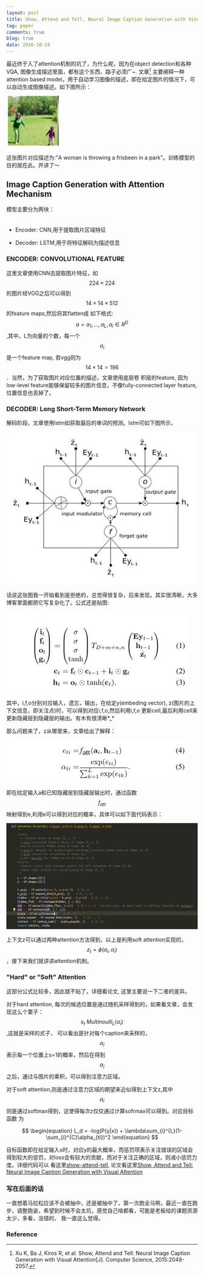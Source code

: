 ```yaml
---
layout: post
title: Show, Attend and Tell, Neural Image Caption Generation with Visual Attention
tag: paper
comments: true
blog: true
data: 2016-10-19
---  
```


最近终于入了attention机制的坑了，为什么呢，因为在object detection和各种VQA, 图像生成描述里面，都有这个东西，路子必须广~. 文章[^1]
主要阐释一种attention based model，用于自动学习图像的描述，即在给定图片的情况下，可以自动生成图像描述。如下图所示：  

![1](../downloads/caption/1.jpg)  

这张图片对应描述为:"A woman is throwing a frisbeen in a park"。训练模型的目的就在此。开讲了～　　

## Image Caption Generation with Attention Mechanism  

模型主要分为两块：  
　　
* Encoder: CNN,用于提取图片区域特征   

* Decoder: LSTM,用于将特征解码为描述信息  


### ENCODER: CONVOLUTIONAL FEATURE  

这里文章使用CNN去提取图片特征，如$$224\times224$$的图片经VGG之后可以得到$$14\times14\times512$$的feature maps,然后将其flatten成
如下格式:$$a = {a_1, ..., a_L}, a_i \in R^D$$,其中，L为向量的个数，每一个$$a_i$$是一个feature map, 若vgg则为$$14\times14=196$$．当然，为了获取图片对应位置的描述，文章使用底层卷
积层的feature, 因为low-level feature能够保留较多的图片信息，不像fully-connected layer feature,位置信息也丢掉了。　　

### DECODER: Long Short-Term Memory Network  

解码阶段，文章使用lstm如获取最后的单词的预测。lstm可如下图所示，　　

![1](../downloads/caption/2.jpg)  

话说这张图我一开始看到是拒绝的，总觉得很复杂，后来发现，其实很清晰，大多博客里面都把它写复杂化了。公式还是贴图:  

![1](../downloads/caption/3.jpg)    

其中，i,f,o分别对应输入，遗忘，输出，在给定y(embeding vector), z(图片的上下文信息，即关注点)时，可以得到对应i,f,o,然后利用i,f,o
更新cell,最后利用cell来更新隐藏层到隐藏层的输出。有木有很清晰*_*    

那么问题来了，z从哪里来，文章给出了解释：　　

![1](../downloads/caption/4.jpg)   

即在给定输入a和已知隐藏层到隐藏层输出时，通过函数$$f_{att}$$映射得到e,利用e可以得到对应的概率，具体可以如下面代码表示：  

![1](../downloads/caption/5.png)   

上下文z可以通过两种attention方法得到，以上是利用soft attention实现的，$$z_t = \phi({a_i}, {\alpha_i})$$，接下来我们就讲讲attention机制。　　

### "Hard" or "Soft" Attention

这部分公式比较多，因此就不贴了，详细看论文, 这里主要说一下二者的差异。　　

对于hard attention, 每次的候选位置是通过随机采样得到的，如果看文章，会发现这么个栗子：$$s_t ~ Multinoulli_L({\alpha_i})$$,这就是采样的式子，
可以看出是针对每个caption来采样的，$$\alpha_i$$表示每一个位置上s=1的概率，然后在得到$$\alpha_i$$之后，通过与图片的乘积，可以得到注意力区域。　　

对于soft attention,则是通过注意力区域的期望来近似得到上下文z,其中$$\alpha_i$$则是通过softmax得到，这使得每次z仅仅通过计算sofrmax可以得到。对应目标函数
为　　

$$
\begin{equation}
L_d = -log(P(y|x)) + \lambda\sum_{i}^{L}(1-\sum_{i}^{C}\alpha_{ti})^2
\end{equation}
$$  

目标函数即在给定输入x时，对应y的最大概率，而惩罚项表示关注错误的区域会得到较大的惩罚，对loss会有较大的贡献，而对于关注正确的区域，则减小惩罚力度。详细代码可以
看这里[show-attend-tell](https://github.com/yunjey/show-attend-and-tell), 论文看这里[Show, Attend and Tell: Neural Image Caption Generation with Visual Attention](http://arxiv.org/abs/1502.03044)

### 写在后面的话　　

一直想着马拉松应该不会被抽中，还是被抽中了，第一次跑全马啊，最近一直在跑步，调整跑姿，希望到时候不会太坑，感觉自己啥都看，可能是老板给的课题资源太少，多看，没错的，
我一直这么觉得。   

### Reference  

[^1]:Xu K, Ba J, Kiros R, et al. Show, Attend and Tell: Neural Image Caption Generation with Visual Attention[J]. Computer Science, 2015:2048-2057.
